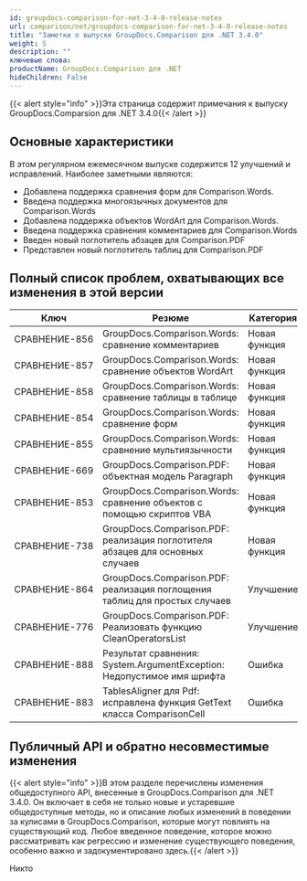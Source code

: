 ```yaml
---
id: groupdocs-comparison-for-net-3-4-0-release-notes
url: comparison/net/groupdocs-comparison-for-net-3-4-0-release-notes
title: "Заметки о выпуске GroupDocs.Comparison для .NET 3.4.0"
weight: 5
description: ""
ключевые слова:
productName: GroupDocs.Comparison для .NET
hideChildren: False
---
```

{{< alert style="info" >}}Эта страница содержит примечания к выпуску GroupDocs.Comparsion для .NET 3.4.0{{< /alert >}}

## Основные характеристики

В этом регулярном ежемесячном выпуске содержится 12 улучшений и исправлений. Наиболее заметными являются:

* Добавлена поддержка сравнения форм для Comparison.Words.
* Введена поддержка многоязычных документов для Comparison.Words
* Добавлена поддержка объектов WordArt для Comparison.Words.
* Введена поддержка сравнения комментариев для Comparison.Words
* Введен новый поглотитель абзацев для Comparison.PDF
* Представлен новый поглотитель таблиц для Comparison.PDF

## Полный список проблем, охватывающих все изменения в этой версии

| Ключ | Резюме | Категория |
| --- | --- | --- |
| СРАВНЕНИЕ-856 | GroupDocs.Comparison.Words: сравнение комментариев | Новая функция |
| СРАВНЕНИЕ-857 | GroupDocs.Comparison.Words: сравнение объектов WordArt | Новая функция |
| СРАВНЕНИЕ-858 | GroupDocs.Comparison.Words: сравнение таблицы в таблице | Новая функция |
| СРАВНЕНИЕ-854 | GroupDocs.Comparison.Words: сравнение форм | Новая функция |
| СРАВНЕНИЕ-855 | GroupDocs.Comparison.Words: сравнение мультиязычности | Новая функция |
| СРАВНЕНИЕ-669 | GroupDocs.Comparison.PDF: объектная модель Paragraph | Новая функция |
| СРАВНЕНИЕ-853 | GroupDocs.Comparison.Words: сравнение объектов с помощью скриптов VBA | Новая функция |
| СРАВНЕНИЕ-738 | GroupDocs.Comparison.PDF: реализация поглотителя абзацев для основных случаев | Новая функция |
| СРАВНЕНИЕ-864 | GroupDocs.Comparison.PDF: реализация поглощения таблиц для простых случаев | Улучшение |
| СРАВНЕНИЕ-776 | GroupDocs.Comparison.PDF: Реализовать функцию CleanOperatorsList | Улучшение |
| СРАВНЕНИЕ-888 | Результат сравнения: System.ArgumentException: Недопустимое имя шрифта | Ошибка |
| СРАВНЕНИЕ-883 | TablesAligner для Pdf: исправлена функция GetText класса ComparisonCell | Ошибка |

  


## Публичный API и обратно несовместимые изменения

{{< alert style="info" >}}В этом разделе перечислены изменения общедоступного API, внесенные в GroupDocs.Comparison для .NET 3.4.0. Он включает в себя не только новые и устаревшие общедоступные методы, но и описание любых изменений в поведении за кулисами в GroupDocs.Comparison, которые могут повлиять на существующий код. Любое введенное поведение, которое можно рассматривать как регрессию и изменение существующего поведения, особенно важно и задокументировано здесь.{{< /alert >}}

Никто

